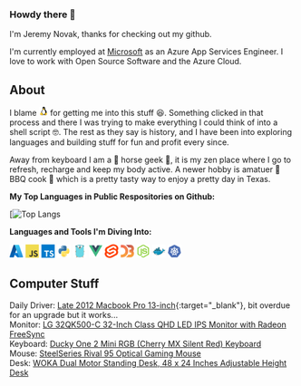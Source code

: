 ### Howdy there 🤠

I'm Jeremy Novak, thanks for checking out my github.

I'm currently employed at [Microsoft](https://azure.microsoft.com) as an Azure App Services Engineer. I love to work with Open Source Software and the Azure Cloud. 


## About

I blame <img src="https://github.com/devicons/devicon/blob/master/icons/linux/linux-original.svg" width="16px" height="16px" alt="Linux" /> for getting me into this stuff 😆. Something clicked in that process and there I was trying to make everything I could think of into a shell script 🤓. The rest as they say is history, and I have been into exploring languages and building stuff for fun and profit every since.  

Away from keyboard I am a 🏇 horse geek 🏇, it is my zen place where I go to refresh, recharge and keep my body active. A newer hobby is amatuer 🥩 BBQ cook 🐔 which is a pretty tasty way to enjoy a pretty day in Texas. 



**My Top Languages in Public Respositories on Github:**

[![Top Langs](https://github-readme-stats.vercel.app/api/top-langs/?username=olepunchy&theme=radical)


**Languages and Tools I'm Diving Into:**

<code><a href="https://azure.microsoft.com" target="_blank" title="Azure" ><img src="https://github.com/devicons/devicon/blob/master/icons/azure/azure-original.svg" width="24px" height="24px" /></a></code>
<code><a href="https://javascript.com" targt="_blank" title="JavaScript"><img src="https://github.com/devicons/devicon/blob/master/icons/javascript/javascript-original.svg" width="24px" height="24px" /></a></code>
<code><a href="https://www.typescriptlang.org" target="_blank" title="Typescript"><img src="https://github.com/devicons/devicon/blob/master/icons/typescript/typescript-original.svg" width="24px" height="24px" /></a></code>
<code><a href="https://python.org" target="_blank" title="Python"><img src="https://github.com/devicons/devicon/blob/master/icons/python/python-original.svg" width="24px" height="24px" /></a></code>
<code><a href="https://go.dev" target="_blank" title="Go"><img src="https://github.com/devicons/devicon/blob/master/icons/go/go-original.svg" width="24px" height="24px" /></a></code>
<code><a href="https://vuejs.org" target="_blank" title="VueJS"><img src="https://github.com/devicons/devicon/blob/master/icons/vuejs/vuejs-original.svg" width="24px" height="24px" /></a></code>
<code><a href="https://svelte.dev" target="_blank" title="Svelete"><img src="https://github.com/devicons/devicon/blob/master/icons/svelte/svelte-original.svg" width="24px" height="24px" /></a></code>
<code><a href="https://d3js.org" target="_blank" title="D3.js"><img src="https://github.com/devicons/devicon/blob/master/icons/d3js/d3js-original.svg" width="24px" height="24px" /></a></code>
<code><a href="https://nodejs.org" target="_blank" title="node.js"><img src="https://github.com/devicons/devicon/blob/master/icons/nodejs/nodejs-original.svg" width="24px" height="24px" /></a></code>
<code><a href="https://docker.com" target="_blank" title="Docker"><img src="https://github.com/devicons/devicon/blob/master/icons/docker/docker-original.svg" width="24px" height="24px" /></a></code>
<code><a href="https://kubernetes.io" target="_blank" title="Kubernetes"><img src="https://github.com/devicons/devicon/blob/master/icons/kubernetes/kubernetes-plain.svg" width="24px" height="24px" /></a></code>

## Computer Stuff

Daily Driver: [Late 2012 Macbook Pro 13-inch](https://support.apple.com/kb/sp658?locale=en_US){:target="_blank"}, bit overdue for an upgrade but it works...  
Monitor: [LG 32QK500-C 32-Inch Class QHD LED IPS Monitor with Radeon FreeSync](https://www.amazon.com/gp/product/B07YGZRQ98/ref=ppx_yo_dt_b_asin_title_o03_s00?ie=UTF8&psc=1)  
Keyboard: [Ducky One 2 Mini RGB (Cherry MX Silent Red) Keyboard](https://www.amazon.com/gp/product/B07SYJ6S5F/ref=ppx_yo_dt_b_asin_title_o01_s00?ie=UTF8&psc=1)  
Mouse: [SteelSeries Rival 95 Optical Gaming Mouse](https://www.amazon.com/gp/product/B075LY78QD/ref=ppx_yo_dt_b_asin_title_o00_s00?ie=UTF8&psc=1)  
Desk: [WOKA Dual Motor Standing Desk, 48 x 24 Inches Adjustable Height Desk](https://www.amazon.com/gp/product/B095H2PTYK/ref=ppx_yo_dt_b_asin_title_o07_s00?ie=UTF8&psc=1)  



